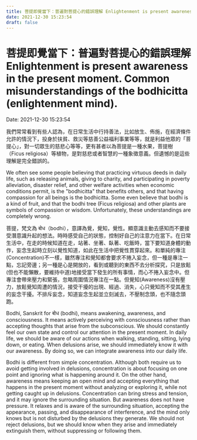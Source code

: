 ```yaml
---
title: 菩提即覺當下：普遍對菩提心的錯誤理解 Enlightenment is present awareness in the present moment. Common misunderstandings of the bodhicitta (enlightenment mind). 
date: 2021-12-30 15:23:54 
draft: false
---
```

# 菩提即覺當下：普遍對菩提心的錯誤理解 Enlightenment is present awareness in the present moment. Common misunderstandings of the bodhicitta (enlightenment mind).
Date: 2021-12-30 15:23:54

<!-- wp:paragraph -->
<p>我們常常看到有些人認為，在日常生活中行持善法，比如放生、佈施，在經濟條件允許的情況下，投身於扶貧、救災等慈善公益福利事業等等，就是利益他眾的「菩提心」，對一切眾生的慈悲心等等，更有甚者以為菩提是一種水果，菩提樹（Ficus religiosa）等植物，是對慈悲或者智慧的一種象徵意義。但遺憾的是這些理解是完全錯誤的。</p>
<!-- /wp:paragraph -->

<!-- wp:paragraph -->
<p>We often see some people believing that practicing virtuous deeds in daily life, such as releasing animals, giving to charity, and participating in poverty alleviation, disaster relief, and other welfare activities when economic conditions permit, is the "bodhicitta" that benefits others, and that having compassion for all beings is the bodhicitta. Some even believe that bodhi is a kind of fruit, and that the bodhi tree (Ficus religiosa) and other plants are symbols of compassion or wisdom. Unfortunately, these understandings are completely wrong.</p>
<!-- /wp:paragraph -->

<!-- wp:paragraph -->
<p>菩提，梵文為 बोध（bodhi），意譯為覺，覺知，覺性。顯意識主動去感知而不要接受潛意識升起的想法。時時感受自己的狀態，控制好自己的注意力在當下。在日常生活中，在走的時候知道在走，站著、坐著、臥著、吃飯時，當下要知道身體的動作，妄念生起時立刻以覺性知道，如此在生活中把覺性貫穿起來。和單純的專注(Concentration)不一樣，雖然專注和覺知都會要求不捲入妄念，但一種是專注一點，忘記旁邊；另一種是心是開放的，看到或聽到的東西不去分析探究，只是放鬆(但也不能懶散，要維持中道)地接受當下發生的所有事情，而心不捲入妄念中。但專注會帶來壓力和緊張，忽略周圍情況專注在一點。但覺知(Awareness)沒有壓力，放鬆覺知周遭的情況，接受干擾的出現、經過、消失，心只覺知而不受其產生的妄念干擾。不排斥妄念，知道妄念生起並立刻滅去，不壓制念頭，也不隨念頭跑。</p>
<!-- /wp:paragraph -->

<!-- wp:paragraph -->
<p>Bodhi, Sanskrit for बोध (bodhi), means awakening, awareness, and consciousness. It means actively perceiving with consciousness rather than accepting thoughts that arise from the subconscious. We should constantly feel our own state and control our attention in the present moment. In daily life, we should be aware of our actions when walking, standing, sitting, lying down, or eating. When delusions arise, we should immediately know it with our awareness. By doing so, we can integrate awareness into our daily life.</p>
<!-- /wp:paragraph -->

<!-- wp:paragraph -->
<p>Bodhi is different from simple concentration. Although both require us to avoid getting involved in delusions, concentration is about focusing on one point and ignoring what is happening around it. On the other hand, awareness means keeping an open mind and accepting everything that happens in the present moment without analyzing or exploring it, while not getting caught up in delusions. Concentration can bring stress and tension, and it may ignore the surrounding situation. But awareness does not have pressure. It relaxes and is aware of the surrounding situation, accepting the appearance, passing, and disappearance of interference, and the mind only knows but is not disturbed by the delusions they generate. We should not reject delusions, but we should know when they arise and immediately extinguish them, without suppressing or following them.</p>
<!-- /wp:paragraph -->

